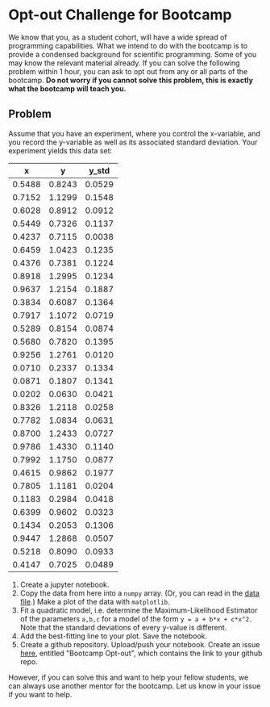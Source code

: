# Opt-out Challenge for Bootcamp

We know that you, as a student cohort, will have a wide spread of programming capabilities. What we intend to do with the bootcamp is to provide a condensed background for scientific programming. Some of you may know the relevant material already. If you can solve the following problem within 1 hour, you can ask to opt out from any or all parts of the bootcamp. **Do not worry if you cannot solve this problem, this is exactly what the bootcamp will teach you.**

## Problem

Assume that you have an experiment, where you control the x-variable, and you record the y-variable as well as its associated standard deviation. Your experiment yields this data set:

| x | y | y_std |
|---|---|--------|
| 0.5488 | 0.8243 | 0.0529 |
| 0.7152 | 1.1299 | 0.1548 |
| 0.6028 | 0.8912 | 0.0912 |
| 0.5449 | 0.7326 | 0.1137 |
| 0.4237 | 0.7115 | 0.0038 |
| 0.6459 | 1.0423 | 0.1235 |
| 0.4376 | 0.7381 | 0.1224 |
| 0.8918 | 1.2995 | 0.1234 |
| 0.9637 | 1.2154 | 0.1887 |
| 0.3834 | 0.6087 | 0.1364 |
| 0.7917 | 1.1072 | 0.0719 |
| 0.5289 | 0.8154 | 0.0874 |
| 0.5680 | 0.7820 | 0.1395 |
| 0.9256 | 1.2761 | 0.0120 |
| 0.0710 | 0.2337 | 0.1334 |
| 0.0871 | 0.1807 | 0.1341 |
| 0.0202 | 0.0630 | 0.0421 |
| 0.8326 | 1.2118 | 0.0258 |
| 0.7782 | 1.0834 | 0.0631 |
| 0.8700 | 1.2433 | 0.0727 |
| 0.9786 | 1.4330 | 0.1140 |
| 0.7992 | 1.1750 | 0.0877 |
| 0.4615 | 0.9862 | 0.1977 |
| 0.7805 | 1.1181 | 0.0204 |
| 0.1183 | 0.2984 | 0.0418 |
| 0.6399 | 0.9602 | 0.0323 |
| 0.1434 | 0.2053 | 0.1306 |
| 0.9447 | 1.2868 | 0.0507 |
| 0.5218 | 0.8090 | 0.0933 |
| 0.4147 | 0.7025 | 0.0489 |

1. Create a jupyter notebook.
2. Copy the data from here into a `numpy` array. (Or, you can read in the [data file](https://github.com/pmelchior/usrp-sciprog/blob/master/data.txt).) Make a plot of the data with `matplotlib`. 
3. Fit a quadratic model, i.e. determine the Maximum-Likelihood Estimator of the parameters `a,b,c` for a model of the form `y = a + b*x + c*x^2.` Note that the standard deviations of every y-value is different. 
4. Add the best-fitting line to your plot. Save the notebook.
5. Create a github repository. Upload/push your notebook. Create an issue [here](https://github.com/pmelchior/usrp-sciprog/issues), entitled "Bootcamp Opt-out", which contains the link to your github repo.

However, if you can solve this and want to help your fellow students, we can always use another mentor for the bootcamp. Let us know in your issue if you want to help.
